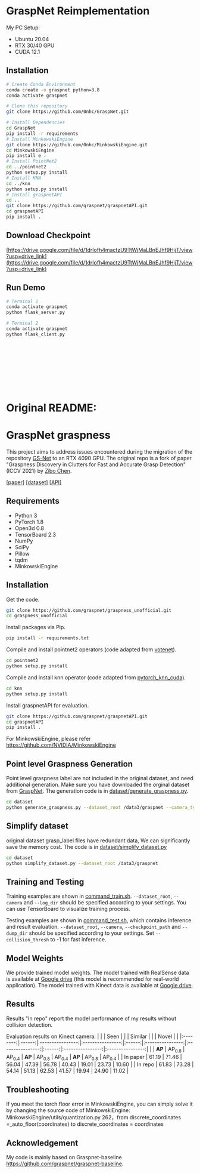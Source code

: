 # GraspNet Reimplementation
My PC Setup:
* Ubuntu 20.04
* RTX 30/40 GPU
* CUDA 12.1

## Installation
```sh
# Create Conda Environment
conda create -n graspnet python=3.8
conda activate graspnet

# Clone this repository
git clone https://github.com/0nhc/GraspNet.git

# Install Dependencies
cd GraspNet
pip install -r requirements
# Install MinkowskiEngine
git clone https://github.com/0nhc/MinkowskiEngine.git
cd MinkowskiEngine
pip install e .
# Install PointNet2
cd ../pointnet2
python setup.py install
# Install KNN
cd ../knn
python setup.py install
# Install graspnetAPI
cd ..
git clone https://github.com/graspnet/graspnetAPI.git
cd graspnetAPI
pip install .
```

## Download Checkpoint
[https://drive.google.com/file/d/1drIofh4mactzU9TtWjMaLBnEJhf9HijT/view?usp=drive_link](https://drive.google.com/file/d/1drIofh4mactzU9TtWjMaLBnEJhf9HijT/view?usp=drive_link)

## Run Demo
```sh
# Terminal 1
conda activate graspnet
python flask_server.py

# Terminal 2
conda activate graspnet
python flask_client.py
```

</br>
</br>
</br>
</br>
</br>
</br>
</br>

# Original README:
# GraspNet graspness
This project aims to address issues encountered during the migration of the repository [GS-Net](https://github.com/graspnet/graspness_unofficial) to an RTX 4090 GPU.
The original repo is a fork of paper "Graspness Discovery in Clutters for Fast and Accurate Grasp Detection" (ICCV 2021) by [Zibo Chen](https://github.com/rhett-chen). 


[[paper](https://openaccess.thecvf.com/content/ICCV2021/papers/Wang_Graspness_Discovery_in_Clutters_for_Fast_and_Accurate_Grasp_Detection_ICCV_2021_paper.pdf)]
[[dataset](https://graspnet.net/)]
[[API](https://github.com/graspnet/graspnetAPI)]


## Requirements
- Python 3
- PyTorch 1.8
- Open3d 0.8
- TensorBoard 2.3
- NumPy
- SciPy
- Pillow
- tqdm
- MinkowskiEngine

## Installation
Get the code.
```bash
git clone https://github.com/graspnet/graspness_unofficial.git
cd graspness_unofficial
```
Install packages via Pip.
```bash
pip install -r requirements.txt
```
Compile and install pointnet2 operators (code adapted from [votenet](https://github.com/facebookresearch/votenet)).
```bash
cd pointnet2
python setup.py install
```
Compile and install knn operator (code adapted from [pytorch_knn_cuda](https://github.com/chrischoy/pytorch_knn_cuda)).
```bash
cd knn
python setup.py install
```
Install graspnetAPI for evaluation.
```bash
git clone https://github.com/graspnet/graspnetAPI.git
cd graspnetAPI
pip install .
```
For MinkowskiEngine, please refer https://github.com/NVIDIA/MinkowskiEngine
## Point level Graspness Generation
Point level graspness label are not included in the original dataset, and need additional generation. Make sure you have downloaded the orginal dataset from [GraspNet](https://graspnet.net/). The generation code is in [dataset/generate_graspness.py](dataset/generate_graspness.py).
```bash
cd dataset
python generate_graspness.py --dataset_root /data3/graspnet --camera_type kinect
```

## Simplify dataset
original dataset grasp_label files have redundant data,  We can significantly save the memory cost. The code is in [dataset/simplify_dataset.py](dataset/simplify_dataset.py)
```bash
cd dataset
python simplify_dataset.py --dataset_root /data3/graspnet
```

## Training and Testing
Training examples are shown in [command_train.sh](command_train.sh). `--dataset_root`, `--camera` and `--log_dir` should be specified according to your settings. You can use TensorBoard to visualize training process.

Testing examples are shown in [command_test.sh](command_test.sh), which contains inference and result evaluation. `--dataset_root`, `--camera`, `--checkpoint_path` and `--dump_dir` should be specified according to your settings. Set `--collision_thresh` to -1 for fast inference.

## Model Weights
We provide trained model weights. The model trained with RealSense data is available at [Google drive](https://drive.google.com/file/d/1RfdpEM2y0x98rV28d7B2Dg8LLFKnBkfL/view?usp=sharing) (this model is recommended for real-world application). The model trained with Kinect data is available at [Google drive](https://drive.google.com/file/d/10o5fc8LQsbI8H0pIC2RTJMNapW9eczqF/view?usp=sharing).

## Results
Results "In repo" report the model performance of my results without collision detection.

Evaluation results on Kinect camera:
|          |        | Seen             |                  |        | Similar          |                  |        | Novel            |                  | 
|:--------:|:------:|:----------------:|:----------------:|:------:|:----------------:|:----------------:|:------:|:----------------:|:----------------:|
|          | __AP__ | AP<sub>0.8</sub> | AP<sub>0.4</sub> | __AP__ | AP<sub>0.8</sub> | AP<sub>0.4</sub> | __AP__ | AP<sub>0.8</sub> | AP<sub>0.4</sub> |
| In paper | 61.19  | 71.46            | 56.04            | 47.39  | 56.78            | 40.43            | 19.01  | 23.73            | 10.60             |
| In repo  | 61.83  | 73.28            | 54.14            | 51.13  | 62.53            | 41.57            | 19.94  | 24.90            | 11.02             |


## Troubleshooting
If you meet the torch.floor error in MinkowskiEngine, you can simply solve it by changing the source code of MinkowskiEngine: 
MinkowskiEngine/utils/quantization.py 262，from discrete_coordinates =_auto_floor(coordinates) to discrete_coordinates = coordinates
## Acknowledgement
My code is mainly based on Graspnet-baseline  https://github.com/graspnet/graspnet-baseline.
